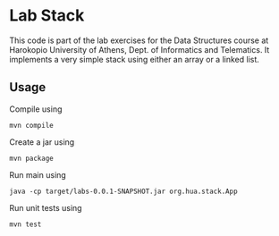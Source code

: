 
# Lab Stack

This code is part of the lab exercises for the Data Structures course at Harokopio
University of Athens, Dept. of Informatics and Telematics. It implements a very 
simple stack using either an array or a linked list. 

## Usage

Compile using 

```
mvn compile
```

Create a jar using 

```
mvn package
```

Run main using 

```
java -cp target/labs-0.0.1-SNAPSHOT.jar org.hua.stack.App
```

Run unit tests using 

```
mvn test
```
